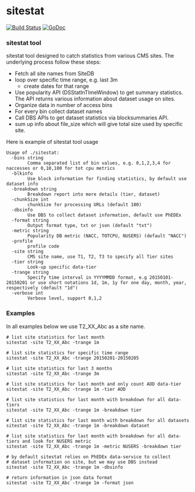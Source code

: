 # sitestat

[![Build Status](https://travis-ci.org/vkuznet/sitestat.svg?branch=master)](https://travis-ci.org/vkuznet/sitestat)
[![GoDoc](https://godoc.org/github.com/vkuznet/sitestat?status.svg)](https://godoc.org/github.com/vkuznet/sitestat)

### sitestat tool
sitestat tool designed to catch statistics from various CMS sites.
The underlying process follow these steps:

- Fetch all site names from SiteDB
- loop over specific time range, e.g. last 3m
  - create dates for that range
- Use popularity API (DSStatInTImeWindow) 
  to get summary statistics. The API returns various information about dataset
  usage on sites.
- Organize data in number of access bins
- For every bin collect dataset names
- Call DBS APIs to get dataset statistics via blocksummaries API.
- sum up info about file_size which will give total size used by specific site.

Here is example of sitestat tool usage

```
Usage of ./sitestat:
  -bins string
    	Comma separated list of bin values, e.g. 0,1,2,3,4 for naccesses or 0,10,100 for tot cpu metrics
  -blkinfo
    	Use block information for finding statistics, by default use dataset info
  -breakdown string
    	Breakdown report into more details (tier, dataset)
  -chunkSize int
    	chunkSize for processing URLs (default 100)
  -dbsinfo
    	Use DBS to collect dataset information, default use PhEDEx
  -format string
    	Output format type, txt or json (default "txt")
  -metric string
    	Popularity DB metric (NACC, TOTCPU, NUSERS) (default "NACC")
  -profile
    	profile code
  -site string
    	CMS site name, use T1, T2, T3 to specify all Tier sites
  -tier string
    	Look-up specific data-tier
  -trange string
    	Specify time interval in YYYYMMDD format, e.g 20150101-20150201 or use short notations 1d, 1m, 1y for one day, month, year, respectively (default "1d")
  -verbose int
    	Verbose level, support 0,1,2
```

### Examples
In all examples below we use T2_XX_Abc as a site name.

```
# list site statistics for last month
sitestat -site T2_XX_Abc -trange 1m

# list site statistics for specific time range
sitestat -site T2_XX_Abc -trange 20150201-20150205

# list site statistics for last 3 months
sitestat -site T2_XX_Abc -trange 3m

# list site statistics for last month and only count AOD data-tier
sitestat -site T2_XX_Abc -trange 1m -tier AOD

# list site statistics for last month with breakdown for all data-tiers
sitestat -site T2_XX_Abc -trange 1m -breakdown tier

# list site statistics for last month with breakdown for all datasets
sitestat -site T2_XX_Abc -trange 1m -breakdown dataset

# list site statistics for last month with breakdown for all data-tiers and look for NUSERS metric
sitestat -site T2_XX_Abc -trange 1m -metric NUSERS -breakdown tier

# by default sitestat relies on PhEDEx data-service to collect
# dataset information on site, but we may use DBS instead
sitestat -site T2_XX_Abc -trange 1m -dbsinfo

# return information in json data format
sitestat -site T2_XX_Abc -trange 1m -format json
```

